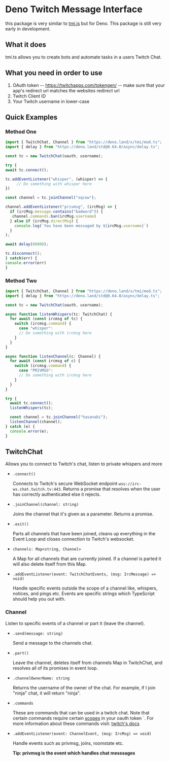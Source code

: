 # Deno Twitch Message Interface

this package is very similar to [tmi.js](https://github.com/tmijs/tmi.js) but for Deno. This package is still very early in development.

## What it does

tmi.ts allows you to create bots and automate tasks in a users Twitch Chat.

## What you need in order to use

1. OAuth token -- https://twitchapps.com/tokengen/ -- make sure that your app's redirect url matches the websites redirect url
2. Twitch Client ID
3. Your Twitch username in lower-case

## Quick Examples

### Method One

```typescript
import { TwitchChat, Channel } from "https://deno.land/x/tmi/mod.ts";
import { delay } from "https://deno.land/std@0.64.0/async/delay.ts";

const tc = new TwitchChat(oauth, username);

try {
await tc.connect();

tc.addEventListener("whisper", (whisper) => {
     // Do something with whisper here
})

const channel = tc.joinChannel("xqcow");

channel.addEventListener("privmsg", (ircMsg) => {
  if (ircMsg.message.contains("badword")) {
   channel.commands.ban(ircMsg.username)
  } else if (ircMsg.directMsg) {
    console.log(`You have been messaged by ${ircMsg.username}`)
  }
);

await delay(60000);

tc.disconnect();
} catch(err) {
console.error(err)
}
```

### Method Two

```typescript
import { TwitchChat, Channel } from "https://deno.land/x/tmi/mod.ts";
import { delay } from "https://deno.land/std@0.64.0/async/delay.ts";

const tc = new TwitchChat(oauth, username);

async function listenWhispers(tc: TwitchChat) {
  for await (const ircmsg of tc) {
    switch (ircmsg.command) {
      case "whisper":
      // Do something with ircmsg here
    }
  }
}

async function listenChannel(c: Channel) {
  for await (const ircmsg of c) {
    switch (ircmsg.command) {
      case "PRIVMSG":
      // Do something with ircmsg here
    }
  }
}

try {
  await tc.connect();
  listenWhispers(tc);

  const channel = tc.joinChannel("hasanabi");
  listenChannel(channel);
} catch (e) {
  console.error(e);
}
```

## TwitchChat

Allows you to connect to Twitch's chat, listen to private whispers and more

- `.connect()`

  Connects to Twitch's secure WebSocket endpoint `wss://irc-ws.chat.twitch.tv:443`.
  Returns a promise that resolves when the user has correctly authenticated else it rejects.

- `.joinChannel(channel: string)`

  Joins the channel that it's given as a parameter.
  Returns a promise.

- `.exit()`

  Parts all channels that have been joined, cleans up everything in the Event Loop
  and closes connection to Twitch's websocket.

- `channels: Map<string, Channel>`

  A Map for all channels that are currently joined.
  If a channel is parted it will also delete itself from this Map.

- `.addEventListener(event: TwitchChatEvents, (msg: IrcMessage) => void)`

  Handle specific events outside the scope of a channel like, whispers, notices, and pings etc.
  Events are specific strings which TypeScript should help you out with.

### Channel

Listen to specific events of a channel or part it (leave the channel).

- `.send(message: string)`

  Send a message to the channels chat.

- `.part()`

  Leave the channel, deletes itself from channels Map in TwitchChat, and resolves all of its promises in event loop.

- `.channelOwnerName: string`

  Returns the username of the owner of the chat. For example, if I join "ninja" chat, it will return "ninja".

- `.commands`

  These are commands that can be used in a twitch chat. Note that certain commands require certain [scopes](https://dev.twitch.tv/docs/irc/guide#scopes-for-irc-commands) in your oauth token `. For more information about these commands
  visit: [twitch's docs](https://help.twitch.tv/s/article/chat-commands?language=en_US)

- `.addEventListener(event: ChannelEvent, (msg: IrcMsg) => void)`

  Handle events such as privmsg, joins, roomstate etc.

  **Tip: privmsg is the event which handles chat messsages**
